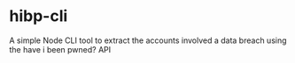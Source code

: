 # hibp-cli
A simple Node CLI tool to extract the accounts involved a data breach using the have i been pwned? API
